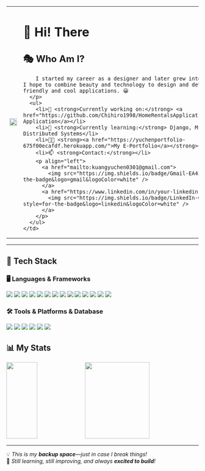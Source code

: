 <table>
  <tr>
    <td width="40%">
      <img src="https://github.com/user-attachments/assets/90d6c188-dca8-4333-a3d4-0fe77f8258be" width="100%" />
    </td>
    <td width="60%" align="left">
      <h1 align="left">👋 Hi! There </h1>
      <p align="left">
        
        
  ## 🎭 **Who Am I?**
        I started my career as a designer and later grew into a programmer. I hope to combine beauty and technology to design and develop user-friendly and cool applications. 😀
      </p>
      <ul>
        <li>🔭 <strong>Currently working on:</strong> <a href="https://github.com/Chihiro1998/HomeRentalsApplication">HomeRental Application</a></li>
        <li>🌱 <strong>Currently learning:</strong> Django, Microservices, Distributed Systems</li>
        <li>👨‍💻 <strong><a href="https://yuchenportfolio-675f00ecafdf.herokuapp.com/">My E-Portfolio</a></strong></li>
        <li>📫 <strong>Contact:</strong></li>
        <p align="left">
          <a href="mailto:kuangyuchen0301@gmail.com">
            <img src="https://img.shields.io/badge/Gmail-EA4335?style=for-the-badge&logo=gmail&logoColor=white" />
          </a>
          <a href="https://www.linkedin.com/in/your-linkedin">
            <img src="https://img.shields.io/badge/LinkedIn-0077B5?style=for-the-badge&logo=linkedin&logoColor=white" />
          </a>
        </p>
      </ul>
    </td>
  </tr>
</table>


---

## 🚀 Tech Stack

### 🖥️ **Languages & Frameworks**
<p align="left">
  <img src="https://img.shields.io/badge/JavaScript-F7DF1E?style=for-the-badge&logo=javascript&logoColor=black" />
  <img src="https://img.shields.io/badge/TypeScript-3178C6?style=for-the-badge&logo=typescript&logoColor=white" />
  <img src="https://img.shields.io/badge/React-61DAFB?style=for-the-badge&logo=react&logoColor=black" />
  <img src="https://img.shields.io/badge/HTML5-E34F26?style=for-the-badge&logo=html5&logoColor=white" />
  <img src="https://img.shields.io/badge/CSS3-1572B6?style=for-the-badge&logo=css3&logoColor=white" />
  <img src="https://img.shields.io/badge/Python-3776AB?style=for-the-badge&logo=python&logoColor=white" />
  <img src="https://img.shields.io/badge/C%23-239120?style=for-the-badge&logo=csharp&logoColor=white" />
  <img src="https://img.shields.io/badge/Go-00ADD8?style=for-the-badge&logo=go&logoColor=white" />
  <img src="https://img.shields.io/badge/Java-007396?style=for-the-badge&logo=java&logoColor=white" />
  <img src="https://img.shields.io/badge/C-00599C?style=for-the-badge&logo=c&logoColor=white" />
  <img src="https://img.shields.io/badge/Node.js-339933?style=for-the-badge&logo=node.js&logoColor=white" />
  <img src="https://img.shields.io/badge/Express.js-000000?style=for-the-badge&logo=express&logoColor=white" />
  <img src="https://img.shields.io/badge/Kubernetes-326CE5?style=for-the-badge&logo=kubernetes&logoColor=white" />
  <img src="https://img.shields.io/badge/Redis-DC382D?style=for-the-badge&logo=redis&logoColor=white" />
</p>

### 🛠️ **Tools & Platforms & Database**
<p align="left">
  <img src="https://img.shields.io/badge/Git-F05032?style=for-the-badge&logo=git&logoColor=white" />
  <img src="https://img.shields.io/badge/GitHub-181717?style=for-the-badge&logo=github&logoColor=white" />
  <img src="https://img.shields.io/badge/Docker-2496ED?style=for-the-badge&logo=docker&logoColor=white" />
  <img src="https://img.shields.io/badge/MongoDB-47A248?style=for-the-badge&logo=mongodb&logoColor=white" />
  <img src="https://img.shields.io/badge/PostgreSQL-316192?style=for-the-badge&logo=postgresql&logoColor=white" />
  <img src="https://img.shields.io/badge/AWS-232F3E?style=for-the-badge&logo=amazon-aws&logoColor=white" />
</p>

## 📊 **My Stats**
<p align="left">
  <img src="https://github-readme-stats.vercel.app/api/top-langs/?username=Chihiro1998&layout=compact&theme=white&title_color=ff6e96&text_color=606060&border_color=a7d2ec&bg_color=E8E8E8,fdd1ce&hide_border=false" width="40%" height="200px"/>
  <img src="https://streak-stats.demolab.com/?user=Chihiro1998&theme=white&fire=ff6e96&ring=ff6e96&currStreakNum=606060&sideLabels=ff6e96&dates=606060&border_color=a7d2ec&stroke=ff6e96&background=E8E8E8,fdd1ce&hide_border=false" width="58%" height="200px"/>
</p>


---
💡 _This is my **backup space**—just in case I break things!_  
🌱 _Still learning, still improving, and always **excited to build**!_  




